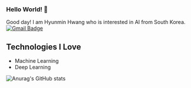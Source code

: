### Hello World!  👋
Good day! I am Hyunmin Hwang who is interested in AI from South Korea.\
[![Gmail Badge](https://img.shields.io/badge/Gmail-d14836?style=flat-square&logo=Gmail&logoColor=white&link=mailto:hwangkei0212@gmail.com)](mailto:hwangkei0212@gmail.com)

## Technologies I Love
- Machine Learning
- Deep Learning

![Anurag's GitHub stats](https://github-readme-stats.vercel.app/api?username=HYUNMIN-HWANG&show_icons=true&theme=radical)
<!--
**HYUNMIN-HWANG/HYUNMIN-HWANG** is a ✨ _special_ ✨ repository because its `README.md` (this file) appears on your GitHub profile.

Here are some ideas to get you started:

- 🔭 I’m currently working on ...
- 🌱 I’m currently learning ...
- 👯 I’m looking to collaborate on ...
- 🤔 I’m looking for help with ...
- 💬 Ask me about ...
- 📫 How to reach me: ...
- 😄 Pronouns: ...
- ⚡ Fun fact: ...
-->
